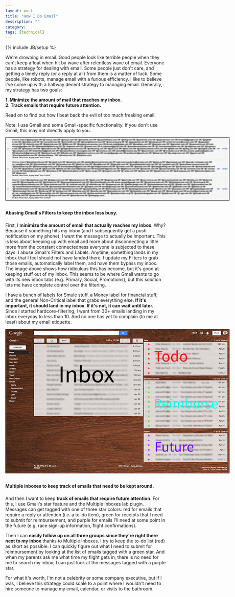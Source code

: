 ```yaml
---
layout: post
title: "How I Do Email"
description: ""
category: 
tags: [technical]
---
```

{% include JB/setup %}


<p style="margin-bottom: 8px;">We're drowning in email. Good people look like terrible people when they can't keep afloat when hit by wave after relentless wave of email. Everyone has a strategy for dealing with email. Some people just don't care, and getting a timely reply (or a reply at all) from them is a matter of luck. Some people, like robots, manage email with a furious efficiency. I like to believe I've come up with a halfway decent strategy to managing email. Generally, my strategy has two goals:</p>

<b>1. Minimize the amount of mail that reaches my inbox.</b><br>
<b>2. Track emails that require future attention.</b>

Read on to find out how I beat back the evil of too much freaking email.

<!--break-->

Note: I use Gmail and some Gmail-specific functionality. If you don't use Gmail, this may not directly apply to you.

<div>
	<img class="rounded-corners" style="max-width: 700px; border: 1px solid #000000; margin-bottom: 0.80em;" src="/assets/images/posts/2014-04-30/filters.png"/>
	<p class="caption-text" style="line-height: 1.5em; margin-bottom: 20px;"><strong>Abusing Gmail's Filters to keep the inbox less busy.</strong></p>
</div>

First, I **minimize the amount of email that actually reaches my inbox**. Why? Because if something hits my inbox (and I subsequently get a push notification on my phone), I want the message to actually be important. This is less about keeping up with email and more about disconnecting a little more from the constant connectedness everyone is subjected to these days. I abuse Gmail's Filters and Labels. Anytime, something lands in my inbox that I feel should not have landed there, I update my Filters to grab those emails, automatically label them, and have them bypass my inbox. The image above shows how ridiculous this has become, but it's good at keeping stuff out of my inbox. This seems to be where Gmail wants to go with its new inbox tabs (e.g. Primary, Social, Promotions), but this solution lets me have complete control over the filtering.   

I have a bunch of labels for Smule stuff, a Money label for financial stuff, and the general Non-Critical label that grabs everything else. **If it's important, it should land in my inbox. If it's not, it can wait until later.** Since I started hardcore-filtering, I went from 30+ emails landing in my inbox everyday to less than 10. And no one has yet to complain (to me at least) about my email etiquette.

<div>
	<img class="rounded-corners" style="max-width: 700px; border: 1px solid #000000; margin-bottom: 0.80em;" src="/assets/images/posts/2014-04-30/inbox.png"/>
	<p class="caption-text" style="line-height: 1.5em; margin-bottom: 20px;"><strong>Multiple inboxes to keep track of emails that need to be kept around.</strong></p>
</div>

And then I want to keep **track of emails that require future attention**. For this, I use Gmail's star feature and the Multiple Inboxes lab plugin. Messages can get tagged with one of three star colors: red for emails that require a reply or attention (i.e. a to-do item), green for receipts that I need to submit for reimbursement, and purple for emails I'll need at some point in the future (e.g. race sign-up information, flight confirmations).

Then I can **easily follow up on all three groups since they're right there next to my inbox** thanks to Multiple Inboxes. I try to keep the to-do list (red) as short as possible. I can quickly figure out what I need to submit for reimbursement by looking at the list of emails tagged with a green star. And when my parents ask me what time my flight gets in, there is no need for me to search my inbox; I can just look at the messages tagged with a purple star. 

For what it's worth, I'm not a celebrity or some company executive, but if I was, I believe this strategy could scale to a point where I wouldn't need to hire someone to manage my email, calendar, or visits to the bathroom.  
